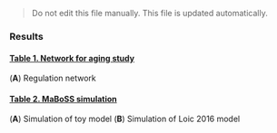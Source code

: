 > Do not edit this file manually. This file is updated automatically.

### Results
#### [Table 1. Network for aging study](table_s1)
(**A**) Regulation network
#### [Table 2. MaBoSS simulation](table_s2)
(**A**) Simulation of toy model (**B**) Simulation of Loic 2016 model
